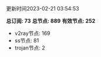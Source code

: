 更新时间2023-02-21 03:54:53

**总订阅: 73**
**总节点: 889**
**有效节点: 252**
- v2ray节点: 169
- ss节点: 81
- trojan节点: 2
